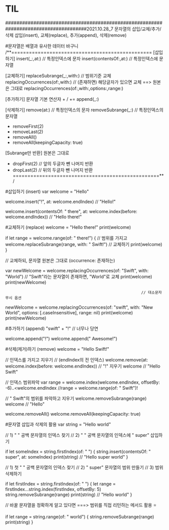 # TIL
#####################################################################################2021.10.28_7
문자열의 삽입/교체/추가/삭제
삽입(insert), 교체(replace), 추가(append), 삭제(remove)

#문자열은 배열과 유사한 데이터 바구니
/**================================================
 [삽입하기]
   insert(_:,at:)       // 특정인덱스에 문자
   insert(contentsOf:,at:)    // 특정인덱스에 문자열
 
 [교체하기]
   replaceSubrange(_:,with:)    // 범위기준 교체
   replacingOccurrences(of:,with:)       //  (존재하면) 해당글자가 있으면 교체 ==> 원본은 그대로
   replacingOccurrences(of:,with:,options:,range:)
 
 [추가하기]
   문자열 기본 연산자 + / +=
   append(_:)

 [삭제하기]
   remove(at:)        // 특정인덱스의 문자
   removeSubrange(_:)       // 특정인덱스의 문자열
 
 - removeFirst(2)
 - removeLast(2)
 - removeAll()
 - removeAll(keepingCapacity: true)
 

 
 [Subrange만 반환] 원본은 그대로
 - dropFirst(2)   // 앞의 두글자 뺀 나머지 반환
 - dropLast(2)    // 뒤의 두글자 뺀 나머지 반환
 ==================================================**/



#삽입하기 (insert)
var welcome = "Hello"

welcome.insert("!", at: welcome.endIndex)
// "Hello!"


welcome.insert(contentsOf: " there", at: welcome.index(before: welcome.endIndex))
// "Hello there!"



#교체하기 (replace)
welcome = "Hello there!"
print(welcome)

if let range = welcome.range(of: " there!") {  // 범위를 가지고
    welcome.replaceSubrange(range, with: " Swift!")     // 교체하기
    print(welcome)
}


// 교체하되, 문자열 원본은 그대로 (occurrence: 존재하는)

var newWelcome = welcome.replacingOccurrences(of: "Swift", with: "World")
// "Swift"라는 문자열이 존재하면, "World"로 교체
print(welcome)
print(newWelcome)

                                                                // 대소문자 무시 옵션
newWelcome = welcome.replacingOccurrences(of: "swift", with: "New World", options: [.caseInsensitive], range: nil)
print(welcome)
print(newWelcome)



#추가하기 (append)
"swift" + "!"  // 너무나 당연

welcome.append("!")
welcome.append(" Awesome!")



#삭제(제거)하기 (remove)
welcome = "Hello Swift!"


// 인덱스를 가지고 지우기
// (endIndex의 전 인덱스)
welcome.remove(at: welcome.index(before: welcome.endIndex))     // "!" 지우기
welcome
// "Hello Swift"


// 인덱스 범위파악
var range = welcome.index(welcome.endIndex, offsetBy: -6)..<welcome.endIndex
//range = welcome.range(of: " Swift")!


// " Swift"의 범위를 파악하고 지우기
welcome.removeSubrange(range)
welcome      // "Hello"


welcome.removeAll()
welcome.removeAll(keepingCapacity: true)



#문자열 삽입과 삭제의 활용
var string = "Hello world"


// 1) " " 공백 문자열의 인덱스 찾기
// 2) " " 공백 문자열의 인덱스에 " super" 삽입하기


if let someIndex = string.firstIndex(of: " ") {
    string.insert(contentsOf: " super", at: someIndex)
    print(string)      // "Hello super world"
}


// 1) 첫 " " 공백 문자열의 인덱스 찾기
// 2) " super" 문자열의 범위 만들기
// 3) 범위 삭제하기


if let firstIndex = string.firstIndex(of: " ") {
    let range = firstIndex...string.index(firstIndex, offsetBy: 5)
    string.removeSubrange(range)
    print(string)     // "Hello world"
}



// 바꿀 문자열을 정확하게 알고 있다면 ===> 범위를 직접 리턴하는 메서드 활용 ⭐️

if let range = string.range(of: " world") {
    string.removeSubrange(range)
    print(string)
}
